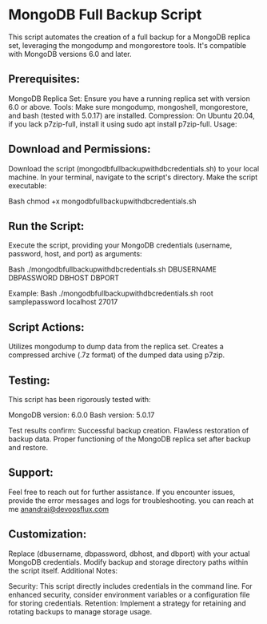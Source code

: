 # MongoDB Full Backup Script

This script automates the creation of a full backup for a MongoDB replica set, leveraging the mongodump and mongorestore tools. It's compatible with MongoDB versions 6.0 and later.

## Prerequisites:

MongoDB Replica Set: Ensure you have a running replica set with version 6.0 or above.
Tools: Make sure mongodump, mongoshell, mongorestore, and bash (tested with 5.0.17) are installed.
Compression: On Ubuntu 20.04, if you lack p7zip-full, install it using sudo apt install p7zip-full.
Usage:

## Download and Permissions:
Download the script (mongodbfullbackupwithdbcredentials.sh) to your local machine. In your terminal, navigate to the script's directory. Make the script executable:

Bash
chmod +x mongodbfullbackupwithdbcredentials.sh

## Run the Script:
Execute the script, providing your MongoDB credentials (username, password, host, and port) as arguments:

Bash
./mongodbfullbackupwithdbcredentials.sh DBUSERNAME DBPASSWORD DBHOST DBPORT

Example:
Bash
./mongodbfullbackupwithdbcredentials.sh root samplepassword localhost 27017

## Script Actions:

Utilizes mongodump to dump data from the replica set.
Creates a compressed archive (.7z format) of the dumped data using p7zip.


## Testing:

This script has been rigorously tested with:

MongoDB version: 6.0.0
Bash version: 5.0.17

Test results confirm:
Successful backup creation.
Flawless restoration of backup data.
Proper functioning of the MongoDB replica set after backup and restore.

## Support:
Feel free to reach out for further assistance. If you encounter issues, provide the error messages and logs for troubleshooting.
you can reach at me anandrai@devopsflux.com

## Customization:

Replace (dbusername, dbpassword, dbhost, and dbport)  with your actual MongoDB credentials.
Modify backup and storage directory paths within the script itself.
Additional Notes:

Security: This script directly includes credentials in the command line. For enhanced security, consider environment variables or a configuration file for storing credentials.
Retention: Implement a strategy for retaining and rotating backups to manage storage usage.
